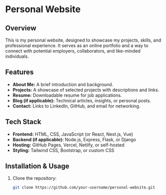 # Personal Website

## Overview
This is my personal website, designed to showcase my projects, skills, and professional experience. It serves as an online portfolio and a way to connect with potential employers, collaborators, and like-minded individuals.

## Features
- **About Me:** A brief introduction and background.
- **Projects:** A showcase of selected projects with descriptions and links.
- **Resume:** Downloadable resume for job applications.
- **Blog (if applicable):** Technical articles, insights, or personal posts.
- **Contact:** Links to LinkedIn, GitHub, and email for networking.

## Tech Stack
- **Frontend:** HTML, CSS, JavaScript (or React, Next.js, Vue)
- **Backend (if applicable):** Node.js, Express, Flask, or Django
- **Hosting:** GitHub Pages, Vercel, Netlify, or self-hosted
- **Styling:** Tailwind CSS, Bootstrap, or custom CSS

## Installation & Usage
1. Clone the repository:
   ```bash
   git clone https://github.com/your-username/personal-website.git
